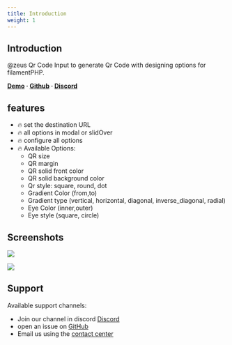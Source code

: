 ```yaml
---
title: Introduction
weight: 1
---
```


## Introduction
@zeus Qr Code Input to generate Qr Code with designing options for filamentPHP.

**[Demo](https://demo.larazeus.com/admin/users/create) · [Github](https://github.com/lara-zeus/qr) · [Discord](https://discord.com/channels/883083792112300104/1177055691203158066)**


## features
- 🔥 set the destination URL
- 🔥 all options in modal or slidOver
- 🔥 configure all options
- 🔥 Available Options:
    - QR size
    - QR margin
    - QR solid front color
    - QR solid background color
    - Qr style: square, round, dot
    - Gradient Color (from,to)
    - Gradient type (vertical, horizontal, diagonal, inverse_diagonal, radial)
    - Eye Color (inner,outer)
    - Eye style (square, circle)

## Screenshots

![](https://larazeus.com/images/screenshots/qr/form-1.png)

![](https://larazeus.com/images/screenshots/qr/form-2.png)

## Support

Available support channels:

* Join our channel in discord [Discord](https://discord.com/channels/883083792112300104/1177055691203158066)
* open an issue on [GitHub](https://github.com/lara-zeus/qr/issues)
* Email us using the [contact center](https://still-code.com/contact-us/lara-zeus)
